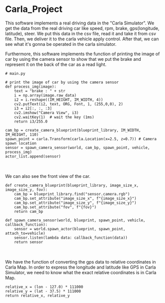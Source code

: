 # Carla_Project

This software implements a real driving data in the "Carla Simulator". We get the data from the real driving car 
like speed, rpm, brake, gps(longitude, latitude), steer. We put this data in the csv file, read it and take it from csv file. Then, we deliver it to the carla vehicle apply control. After that, we can see what it's gonna be operated in the carla simulator.

Furthermore, this software implements the function of printing the image of car by using the camera sensor to show that we put the brake and represent it on the back of the car as a read light.

```
# main.py

# print the image of car by using the camera sensor
def process_img(image):
    text = "brake : " + str
    i = np.array(image.raw_data)
    i2 = i.reshape((IM_HEIGHT, IM_WIDTH, 4))
    cv2.putText(i2, text, ORG, Font, 1, (255,0,0), 2)
    i3 = i2[:, :, :3]
    cv2.imshow("Camera View", i3)
    cv2.waitKey(1)  # wait the key (1ms) 
    return i3/255.0

cam_bp = create_camera_blueprint(blueprint_library, IM_WIDTH, IM_HEIGHT, 110)
spawn_point = carla.Transform(carla.Location(x=2.5, z=0.7)) # Camera spawn location
sensor = spawn_camera_sensor(world, cam_bp, spawn_point, vehicle, process_img)
actor_list.append(sensor)
```

<br><br/>
We can also see the front view of the car.  
```
def create_camera_blueprint(blueprint_library, image_size_x, image_size_y, fov):
    cam_bp = blueprint_library.find("sensor.camera.rgb")
    cam_bp.set_attribute("image_size_x", f"{image_size_x}")
    cam_bp.set_attribute("image_size_y", f"{image_size_y}")
    cam_bp.set_attribute("fov", f"{fov}")
    return cam_bp
```
```
def spawn_camera_sensor(world, blueprint, spawn_point, vehicle, callback_function):
    sensor = world.spawn_actor(blueprint, spawn_point, attach_to=vehicle)
    sensor.listen(lambda data: callback_function(data))
    return sensor
```

<br><br/>
We have the function of converting the gps data to relative coordinates in Carla Map. In order to express the longitude and latitude like GPS in Carla Simulator, we need to know what the exact relative coordinates is in Carla Map.
```
relative_x = (lon - 127.0) * 111000
relative_y = (lat - 37.5) * 111000
return relative_x, relative_y
```

